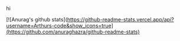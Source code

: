 hi

[![Anurag's github stats](https://github-readme-stats.vercel.app/api?username=Arthurs-code&show_icons=true](https://github.com/anuraghazra/github-readme-stats)

